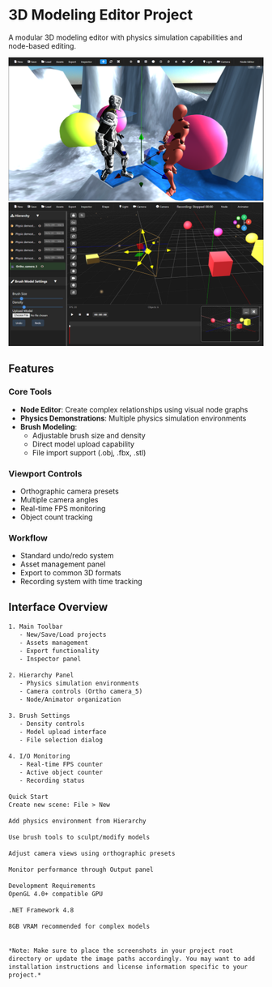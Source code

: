 # 3D Modeling Editor Project

A modular 3D modeling editor with physics simulation capabilities and node-based editing.

![Interface Overview](screenshoots/Screenshot%20(56).png)
![Workspace Example](screenshoots/Screenshot%20(91).png)

## Features

### Core Tools
- **Node Editor**: Create complex relationships using visual node graphs
- **Physics Demonstrations**: Multiple physics simulation environments
- **Brush Modeling**:
  - Adjustable brush size and density
  - Direct model upload capability
  - File import support (.obj, .fbx, .stl)

### Viewport Controls
- Orthographic camera presets
- Multiple camera angles
- Real-time FPS monitoring
- Object count tracking

### Workflow
- Standard undo/redo system
- Asset management panel
- Export to common 3D formats
- Recording system with time tracking

## Interface Overview

```plaintext
1. Main Toolbar
   - New/Save/Load projects
   - Assets management
   - Export functionality
   - Inspector panel

2. Hierarchy Panel
   - Physics simulation environments
   - Camera controls (Ortho camera_5)
   - Node/Animator organization

3. Brush Settings
   - Density controls
   - Model upload interface
   - File selection dialog

4. I/O Monitoring
   - Real-time FPS counter
   - Active object counter
   - Recording status

Quick Start
Create new scene: File > New

Add physics environment from Hierarchy

Use brush tools to sculpt/modify models

Adjust camera views using orthographic presets

Monitor performance through Output panel

Development Requirements
OpenGL 4.0+ compatible GPU

.NET Framework 4.8

8GB VRAM recommended for complex models


*Note: Make sure to place the screenshots in your project root directory or update the image paths accordingly. You may want to add installation instructions and license information specific to your project.*
